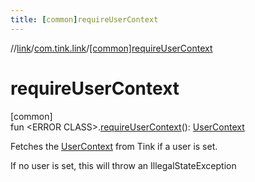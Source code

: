 ```yaml
---
title: [common]requireUserContext
---
```

//[link](../../index.html)/[com.tink.link](index.html)/[[common]requireUserContext]([common]require-user-context.html)



# requireUserContext



[common]\
fun &lt;ERROR CLASS&gt;.[requireUserContext]([common]require-user-context.html)(): [UserContext](../com.tink.link.core.user/[common]-user-context/index.html)



Fetches the [UserContext](../com.tink.link.core.user/[common]-user-context/index.html) from Tink if a user is set.



If no user is set, this will throw an IllegalStateException





